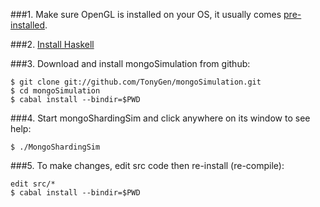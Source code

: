 ###1. Make sure OpenGL is installed on your OS, it usually comes [pre-installed](http://www.opengl.org/wiki/Getting_started).

###2. [Install Haskell](doc/InstallingHaskell.md)

###3. Download and install mongoSimulation from github:

	$ git clone git://github.com/TonyGen/mongoSimulation.git
	$ cd mongoSimulation
	$ cabal install --bindir=$PWD

###4. Start mongoShardingSim and click anywhere on its window to see help:

	$ ./MongoShardingSim

###5. To make changes, edit src code then re-install (re-compile):

	edit src/*
	$ cabal install --bindir=$PWD
